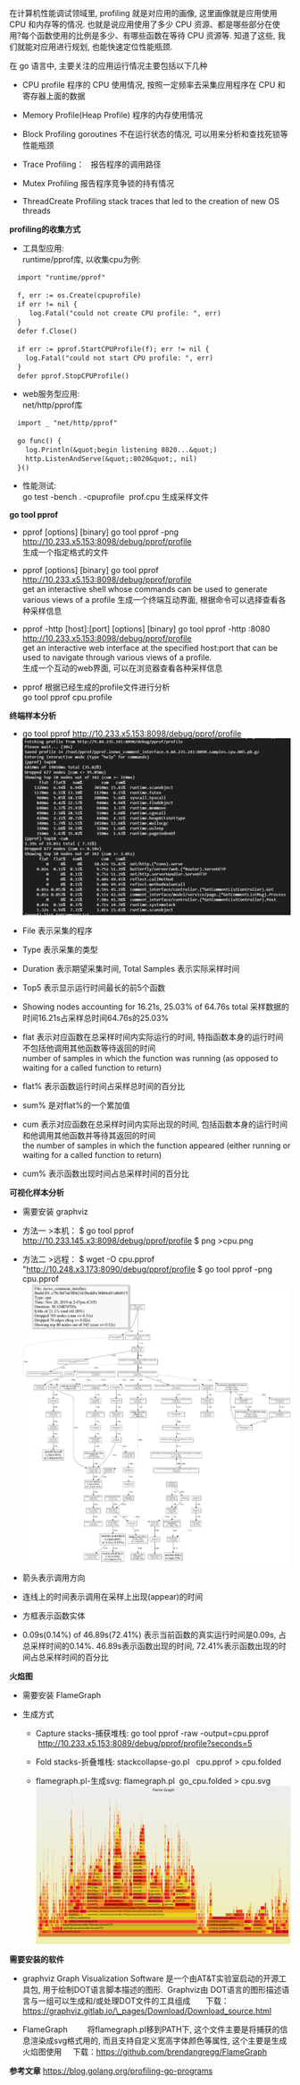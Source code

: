在计算机性能调试领域里, profiling 就是对应用的画像, 这里画像就是应用使用 CPU 和内存等的情况. 也就是说应用使用了多少 CPU 资源、都是哪些部分在使用?每个函数使用的比例是多少、有哪些函数在等待 CPU 资源等. 知道了这些, 我们就能对应用进行规划, 也能快速定位性能瓶颈.   

在 go 语言中, 主要关注的应用运行情况主要包括以下几种
* CPU profile
程序的 CPU 使用情况, 按照一定频率去采集应用程序在 CPU 和寄存器上面的数据  

* Memory Profile(Heap Profile)
程序的内存使用情况  

* Block Profiling
goroutines 不在运行状态的情况, 可以用来分析和查找死锁等性能瓶颈   

* Trace Profiling：   
报告程序的调用路径  

* Mutex Profiling
报告程序竞争锁的持有情况   

* ThreadCreate Profiling
stack traces that led to the creation of new OS threads   

__profiling的收集方式__

* 工具型应用:  
runtime/pprof库, 以收集cpu为例:
```
  import "runtime/pprof"
  
  f, err := os.Create(cpuprofile)
  if err != nil {
     log.Fatal("could not create CPU profile: ", err)
  }
  defer f.Close()
  
  if err := pprof.StartCPUProfile(f); err != nil {
    log.Fatal("could not start CPU profile: ", err)
  }
  defer pprof.StopCPUProfile()      
```

* web服务型应用:  
net/http/pprof库    
```
  import _ "net/http/pprof"
  
  go func() {
    log.Println(&quot;begin listening 8020...&quot;)            
    http.ListenAndServe(&quot;:8020&quot;, nil)            
  }()
```

* 性能测试:  
go test -bench . -cpuprofile  prof.cpu 生成采样文件   

__go tool pprof__ 
*  pprof <format> [options] [binary] <source>
 go tool pprof -png http://10.233.x5.153:8098/debug/pprof/profile  
 生成一个指定格式的文件
 
* pprof [options] [binary] <source>
go tool pprof http://10.233.x5.153:8098/debug/pprof/profile  
get an interactive shell whose commands can be used to generate various views of a profile
生成一个终端互动界面, 根据命令可以选择查看各种采样信息

* pprof -http [host]:[port] [options] [binary] <source>
go tool pprof -http :8080  http://10.233.x5.153:8098/debug/pprof/profile   
get an interactive web interface at the specified host:port that can be used to navigate through various views of a profile.   
生成一个互动的web界面, 可以在浏览器查看各种采样信息

* pprof <source>
根据已经生成的profile文件进行分析  
go tool pprof cpu.profile

__终端样本分析__
* go tool pprof http://10.233.x5.153:8098/debug/pprof/profile
![终端样本分析](./pic/terminal.png)

* File 表示采集的程序
* Type 表示采集的类型
* Duration 表示期望采集时间, Total Samples 表示实际采样时间
* Top5 表示显示运行时间最长的前5个函数
* Showing nodes accounting for 16.21s, 25.03% of 64.76s total 采样数据的时间16.21s占采样总时间64.76s的25.03%
* flat 表示对应函数在总采样时间内实际运行的时间, 特指函数本身的运行时间不包括他调用其他函数等待返回的时间   
number of samples in which the function was running (as opposed to waiting for a called function to return)
* flat% 表示函数运行时间占采样总时间的百分比
* sum% 是对flat%的一个累加值
* cum 表示对应函数在总采样时间内实际出现的时间, 包括函数本身的运行时间和他调用其他函数并等待其返回的时间   
the number of samples in which the function appeared (either running or waiting for a called function to return)
* cum% 表示函数出现时间占总采样时间的百分比

__可视化样本分析__
* 需要安装 graphviz

* 方法一 >本机：
$ go tool pprof  http://10.233.145.x3:8098/debug/pprof/profile
$ png >cpu.png

* 方法二 >远程：
$ wget -O cpu.pprof "http://10.248.x3.173:8090/debug/pprof/profile
$ go tool pprof -png cpu.pprof
![可视化样本分析](./pic/graphviz.png)

* 箭头表示调用方向
* 连线上的时间表示调用在采样上出现(appear)的时间
* 方框表示函数实体
* 0.09s(0.14%) of 46.89s(72.41%) 表示当前函数的真实运行时间是0.09s, 占总采样时间的0.14%. 46.89s表示函数出现的时间, 72.41%表示函数出现的时间占总采样时间的百分比

__火焰图__
* 需要安装 FlameGraph

* 生成方式

  * Capture stacks-捕获堆栈: go tool pprof -raw -output=cpu.pprof  http://10.233.x5.153:8089/debug/pprof/profile?seconds=5

  * Fold stacks-折叠堆栈: stackcollapse-go.pl   cpu.pprof > cpu.folded

  * flamegraph.pl-生成svg: flamegraph.pl  go_cpu.folded > cpu.svg   
![可视化样本分析](./pic/cpu.svg)

__需要安装的软件__
* graphviz
Graph Visualization Software 是一个由AT&amp;T实验室启动的开源工具包, 用于绘制DOT语言脚本描述的图形.  Graphviz由 DOT语言的图形描述语言与一组可以生成和/或处理DOT文件的工具组成      
下载：https://graphviz.gitlab.io/\_pages/Download/Download_source.html   

* FlameGraph        
将flamegraph.pl移到PATH下, 这个文件主要是将捕获的信息渲染成svg格式用的, 而且支持自定义宽高字体颜色等属性, 这个主要是生成火焰图使用     
下载：https://github.com/brendangregg/FlameGraph

__参考文章__
https://blog.golang.org/profiling-go-programs
